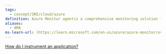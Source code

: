 ```yaml
---
tags:
  - concept/SRE/cloud/azure 
definition: Azure Monitor agentis a comprehensive monitoring solution for collecting, analyzing, and responding to monitoring data from your cloud and on-premises environments.
aliases:
  - AMA
ms-learn-url: (https://learn.microsoft.com/en-us/azure/azure-monitor/overview)
---
```


  
[How do I instrument an application?](https://learn.microsoft.com/en-us/azure/azure-monitor/app/app-insights-overview#how-do-i-instrument-an-application)
